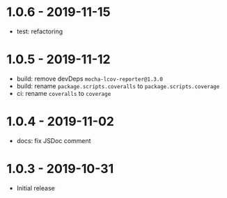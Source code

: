 # 1.0.6 - 2019-11-15

- test: refactoring

# 1.0.5 - 2019-11-12

- build: remove devDeps `mocha-lcov-reporter@1.3.0`
- build: rename `package.scripts.coveralls` to `package.scripts.coverage`
- ci: rename `coveralls` to `coverage`

# 1.0.4 - 2019-11-02

- docs: fix JSDoc comment

# 1.0.3 - 2019-10-31

- Initial release